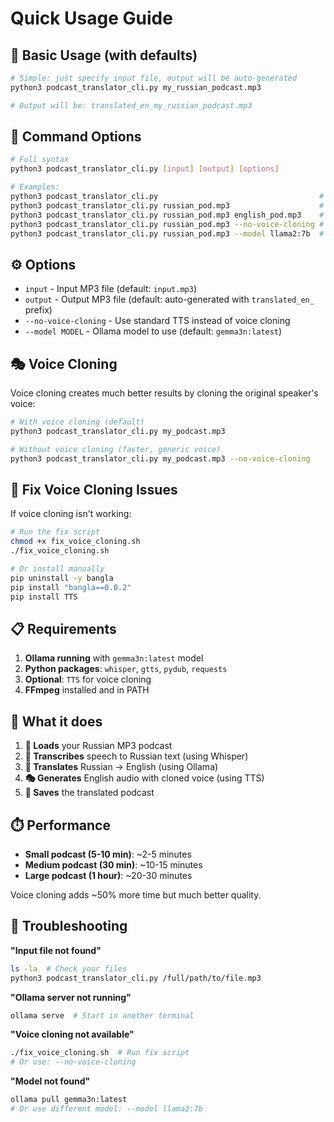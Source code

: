 # Quick Usage Guide

## 🚀 Basic Usage (with defaults)

```bash
# Simple: just specify input file, output will be auto-generated
python3 podcast_translator_cli.py my_russian_podcast.mp3

# Output will be: translated_en_my_russian_podcast.mp3
```

## 📝 Command Options

```bash
# Full syntax
python3 podcast_translator_cli.py [input] [output] [options]

# Examples:
python3 podcast_translator_cli.py                                    # Uses input.mp3
python3 podcast_translator_cli.py russian_pod.mp3                    # Auto output: translated_en_russian_pod.mp3
python3 podcast_translator_cli.py russian_pod.mp3 english_pod.mp3    # Custom output
python3 podcast_translator_cli.py russian_pod.mp3 --no-voice-cloning # Disable voice cloning
python3 podcast_translator_cli.py russian_pod.mp3 --model llama2:7b  # Different model
```

## ⚙️ Options

- `input` - Input MP3 file (default: `input.mp3`)
- `output` - Output MP3 file (default: auto-generated with `translated_en_` prefix)
- `--no-voice-cloning` - Use standard TTS instead of voice cloning
- `--model MODEL` - Ollama model to use (default: `gemma3n:latest`)

## 🎭 Voice Cloning

Voice cloning creates much better results by cloning the original speaker's voice:

```bash
# With voice cloning (default)
python3 podcast_translator_cli.py my_podcast.mp3

# Without voice cloning (faster, generic voice)
python3 podcast_translator_cli.py my_podcast.mp3 --no-voice-cloning
```

## 🔧 Fix Voice Cloning Issues

If voice cloning isn't working:

```bash
# Run the fix script
chmod +x fix_voice_cloning.sh
./fix_voice_cloning.sh

# Or install manually
pip uninstall -y bangla
pip install "bangla==0.0.2"
pip install TTS
```

## 📋 Requirements

1. **Ollama running** with `gemma3n:latest` model
2. **Python packages**: `whisper`, `gtts`, `pydub`, `requests`
3. **Optional**: `TTS` for voice cloning
4. **FFmpeg** installed and in PATH

## 🎯 What it does

1. **📁 Loads** your Russian MP3 podcast
2. **🎤 Transcribes** speech to Russian text (using Whisper)
3. **🔄 Translates** Russian → English (using Ollama)
4. **🎭 Generates** English audio with cloned voice (using TTS)
5. **💾 Saves** the translated podcast

## ⏱️ Performance

- **Small podcast (5-10 min)**: ~2-5 minutes
- **Medium podcast (30 min)**: ~10-15 minutes  
- **Large podcast (1 hour)**: ~20-30 minutes

Voice cloning adds ~50% more time but much better quality.

## 🚨 Troubleshooting

**"Input file not found"**
```bash
ls -la  # Check your files
python3 podcast_translator_cli.py /full/path/to/file.mp3
```

**"Ollama server not running"**
```bash
ollama serve  # Start in another terminal
```

**"Voice cloning not available"**
```bash
./fix_voice_cloning.sh  # Run fix script
# Or use: --no-voice-cloning
```

**"Model not found"**
```bash
ollama pull gemma3n:latest
# Or use different model: --model llama2:7b
``` 